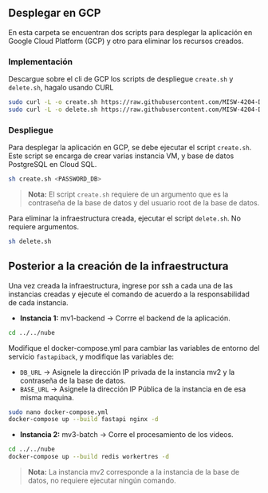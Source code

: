 ## Desplegar en GCP

En esta carpeta se encuentran dos scripts para desplegar la aplicación en Google Cloud Platform (GCP) y otro para eliminar los recursos creados.

### Implementación

Descargue sobre el cli de GCP los scripts de despliegue `create.sh` y `delete.sh`, hagalo usando CURL

```bash
sudo curl -L -o create.sh https://raw.githubusercontent.com/MISW-4204-Desarrollo-de-SW-en-la-nube/Proyecto-SW-Nube/main/gcp/create.sh
sudo curl -L -o delete.sh https://raw.githubusercontent.com/MISW-4204-Desarrollo-de-SW-en-la-nube/Proyecto-SW-Nube/main/gcp/delete.sh
```

### Despliegue

Para desplegar la aplicación en GCP, se debe ejecutar el script `create.sh`. Este script se encarga de crear varias instancia VM, y base de datos PostgreSQL en Cloud SQL.

```bash
sh create.sh <PASSWORD_DB>
```
 > **Nota:** El script `create.sh` requiere de un argumento que es la contraseña de la base de datos y del usuario root de la base de datos.

Para eliminar la infraestructura creada, ejecutar el script `delete.sh`. No requiere argumentos.

```bash
sh delete.sh
```

## Posterior a la creación de la infraestructura

Una vez creada la infraestructura, ingrese por ssh a cada una de las instancias creadas y ejecute el comando de acuerdo a la responsabilidad de cada instancia.

 - **Instancia 1:** mv1-backend -> Corrre el backend de la aplicación.

```bash
cd ../../nube
```

  Modifique el docker-compose.yml para cambiar las variables de entorno del servicio `fastapiback`, y modifique las variables de:

  - `DB_URL` -> Asignele la dirección IP privada de la instancia mv2 y la contraseña de la base de datos.
  - `BASE_URL` -> Asignele la dirección IP Pública de la instancia en de esa misma maquina.

```bash
sudo nano docker-compose.yml
docker-compose up --build fastapi nginx -d
```

 - **Instancia 2:** mv3-batch -> Corre el procesamiento de los videos.

```bash
cd ../../nube
docker-compose up --build redis workertres -d
```

 > **Nota:** La instancia mv2 corresponde a la instancia de la base de datos, no requiere ejecutar ningún comando.


